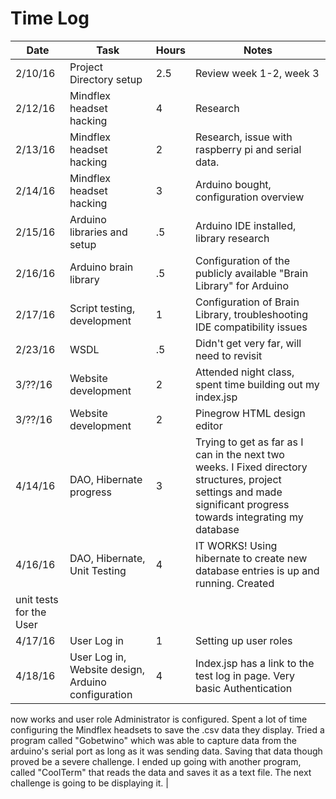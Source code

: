 # Time Log
|Date|Task|Hours|Notes|
|----|----|-----|-----|
|2/10/16| Project Directory setup | 2.5|Review week 1-2, week 3|
|2/12/16| Mindflex headset hacking | 4 | Research |
|2/13/16| Mindflex headset hacking | 2 | Research, issue with raspberry pi and serial data. |
|2/14/16| Mindflex headset hacking | 3 | Arduino bought, configuration overview |
|2/15/16| Arduino libraries and setup | .5 | Arduino IDE installed, library research |
|2/16/16| Arduino brain library | .5 | Configuration of the publicly available "Brain Library" for Arduino |
|2/17/16| Script testing, development | 1 | Configuration of Brain Library, troubleshooting IDE compatibility issues |
|2/23/16| WSDL | .5 | Didn't get very far, will need to revisit |
|3/??/16| Website development | 2 | Attended night class, spent time building out my index.jsp |
|3/??/16| Website development | 2 | Pinegrow HTML design editor |
|4/14/16| DAO, Hibernate progress | 3 | Trying to get as far as I can in the next two weeks. I Fixed directory structures, project settings and made significant progress towards integrating my database |
|4/16/16| DAO, Hibernate, Unit Testing | 4 | IT WORKS! Using hibernate to create new database entries is up and running. Created
unit tests for the User |
|4/17/16| User Log in | 1 | Setting up user roles |
|4/18/16| User Log in, Website design, Arduino configuration | 4 | Index.jsp has a link to the test log in page. Very basic Authentication
now works and user role Administrator is configured. Spent a lot of time configuring the Mindflex headsets to save the .csv data
they display. Tried a program called "Gobetwino" which was able to capture data from the arduino's serial port as long as it was sending data.
Saving that data though proved be a severe challenge. I ended up going with another program, called "CoolTerm" that
reads the data and saves it as a text file. The next challenge is going to be displaying it. |